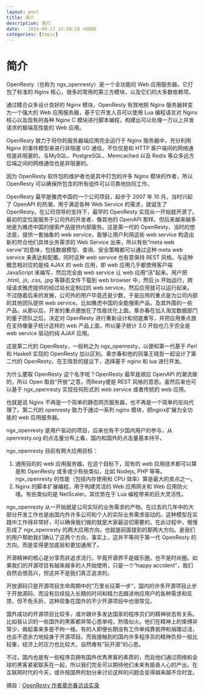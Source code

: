 ```yaml
---
layout: post
title: 简介
description: 简介
date:   2016-09-17 22:50:18 +0800 
categories: [topic]
---
```

# 简介

OpenResty（也称为 ngx_openresty）是一个全功能的 Web 应用服务器。它打包了标准的 Nginx 核心，很多的常用的第三方模块，以及它们的大多数依赖项。

通过糅合众多设计良好的 Nginx 模块，OpenResty 有效地把 Nginx 服务器转变为一个强大的 Web 应用服务器，基于它开发人员可以使用 Lua 编程语言对 Nginx 核心以及现有的各种 Nginx C 模块进行脚本编程，构建出可以处理一万以上并发请求的极端高性能的 Web 应用。

OpenResty 致力于将你的服务器端应用完全运行于 Nginx 服务器中，充分利用 Nginx 的事件模型来进行非阻塞 I/O 通信。不仅仅是和 HTTP 客户端间的网络通信是非阻塞的，与MySQL、PostgreSQL、Memcached 以及 Redis 等众多远方后端之间的网络通信也是非阻塞的。

因为 OpenResty 软件包的维护者也是其中打包的许多 Nginx 模块的作者，所以 OpenResty 可以确保所包含的所有组件可以可靠地协同工作。

OpenResty 最早是雅虎中国的一个公司项目，起步于 2007 年 10 月。当时兴起了 OpenAPI 的热潮，用于满足各种 Web Service 的需求，就诞生了 OpenResty。在公司领导的支持下，最早的 OpenResty 实现从一开始就开源了。最初的定位是服务于公司外的开发者，像其他的 OpenAPI 那样，但后来越来越多地是为雅虎中国的搜索产品提供内部服务。这是第一代的 OpenResty，当时的想法是，提供一套抽象的 web service，能够让用户利用这些 web service 构造出新的符合他们具体业务需求的 Web Service 出来，所以有些“meta web servie”的意味，包括数据模型、查询、安全策略都可以通过这种 meta web service 来表达和配置。同时这种 web service 也有意保持 REST 风格。与这种概念相对应的是纯 AJAX 的 web 应用，即 web 应用几乎都使用客户端 JavaScript 来编写，然后完全由 web service 让 web 应用“活”起来。用户把 .html, .js, .css, .jpg 等静态文件下载到 web browser 中，然后 js 开始运行，跨域请求雅虎提供的经过站长定制过的 web service，然后应用就可以运行起来。不过随着后来的发展，公司外的用户毕竟还是少数，于是应用的重点是为公司内部的其他团队提供 web service，比如雅虎中国的全能搜索产品，及其外围的一些产品。从那以后，开发的重点便放在了性能优化上面。章亦春在加入淘宝数据部门的量子团队之后，决定对 OpenResty 进行重新设计和彻底重写，并把应用重点放在支持像量子统计这样的 web 产品上面，所以量子统计 3.0 开始也几乎完全是 web service 驱动的纯 AJAX 应用。

这是第二代的 OpenResty，一般称之为 ngx_openresty，以便和第一代基于 Perl 和 Haskell 实现的 OpenResty 加以区别。章亦春和他的同事王晓哲一起设计了第二代的 OpenResty。在王晓哲的提议下，选择基于 nginx 和 lua 进行开发。

为什么要取 OpenResty 这个名字呢？OpenResty 最早是顺应 OpenAPI 的潮流做的，所以 Open 取自“开放”之意，而Resty便是 REST 风格的意思。虽然后来也可以基于 ngx_openresty 实现任何形式的 web service 或者传统的 web 应用。

也就是说 Nginx 不再是一个简单的静态网页服务器，也不再是一个简单的反向代理了。第二代的 openresty 致力于通过一系列 nginx 模块，把nginx扩展为全功能的 web 应用服务器。

ngx_openresty 是用户驱动的项目，后来也有不少国内用户的参与，从 openresty.org 的点击量分布上看，国内和国外的点击量基本持平。

ngx_openresty 目前有两大应用目标：

1. 通用目的的 web 应用服务器。在这个目标下，现有的 web 应用技术都可以算是和 OpenResty 或多或少有些类似，比如 Nodejs, PHP 等等。ngx_openresty 的性能（包括内存使用和 CPU 效率）算是最大的卖点之一。
2. Nginx 的脚本扩展编程，用于构建灵活的 Web 应用网关和 Web 应用防火墙。有些类似的是 NetScaler。其优势在于 Lua 编程带来的巨大灵活性。

ngx_openresty 从一开始就是公司实际的业务需求的产物。在过去的几年中的大部分开发工作也是由国内外许多公司和个人的实际业务需求驱动的。这种模型在实践中工作得非常好，可以确保我们做的就是大家最迫切需要的。在此过程中，慢慢形成了 ngx_openresty 的两大应用方向，也就是前面提到的那两大方向。是我们的用户帮助我们确认了这两个方向，事实上，这并不等同于第一代 OpenResty 的方向，而是变得更加底层和更加通用了。

开源精神的核心是分享而非追求流行。毕竟开源界不是娱乐圈，也不是时尚圈。如果我们的开源项目有越来越多的人开始使用，只是一个“happy accident”，我们自然会很高兴，但这并不是我们真正追求的。

开放源码只是开源项目生命周期中的“万里长征第一步”，国内的许多开源项目止步于开放源码，而没有后续投入长期的时间和精力去跟进响应用户的各种需求和反馈，但不免夭折。这种现象在国外的不少开源项目中也很常见。

国外成功的开源项目比较多，或许跟许多发达国家的程序员们的精神状态有关系。比如我认识的一些国外的黑客都非常心思单纯，热情似火。他们在精神上的束缚非常少，做起事来多是不拘一格。有的人即便长期没有工作单纯靠抵押和捐赠过活，也会不遗余力地投身于开源项目。而我接触到的国内许多程序员的精神负担一般比较重，经济上的压力也比较大，自然难有“玩开源”的心思。

不过，国内也是有一些程序员拥有国外优秀黑客的素质的，而且他们通过网络和全球的黑客紧密联系在一起，所以我们完全可以期待他们未来有振奋人心的产出。在互联网时代的今天，或许按国界的划分来讨论这样的问题会变得越来越不合时宜。

摘自：[OpenResty 作者章亦春访谈实录](http://www.oschina.net/question/28_60461)